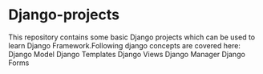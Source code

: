 # Django-projects
This repository contains some basic Django projects which can be used to learn Django Framework.Following django concepts are covered here:
Django Model
Django Templates
Django Views
Django Manager
Django Forms
